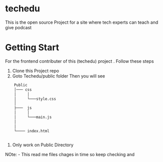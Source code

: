 # techedu
This is the open source Project for a site where tech experts can teach and give podcast


# Getting Start 
For the frontend contributer of this (techedu) project . Follow these steps
1. Clone this Project repo
1. Goto Techedu/public folder Then you will see

```bash
    Public
    │─── css
    │     │       
    │     └───style.css
    │      
    ├───  js  
    │     │ 
    │     └───main.js
    │     
    │ 
    └──── index.html
    
```

1. Only work on Public Directory

NOte: - This read me files chages in time so keep  checking and 
